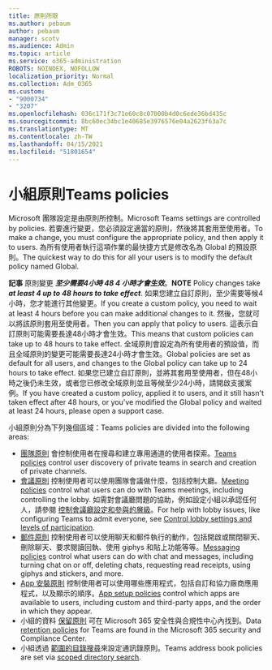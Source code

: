 ```yaml
---
title: 原則所限
ms.author: pebaum
author: pebaum
manager: scotv
ms.audience: Admin
ms.topic: article
ms.service: o365-administration
ROBOTS: NOINDEX, NOFOLLOW
localization_priority: Normal
ms.collection: Adm_O365
ms.custom:
- "9000734"
- "3207"
ms.openlocfilehash: 036c171f3c71e60c8c07000b4d0c6ede36bd435c
ms.sourcegitcommit: 8bc60ec34bc1e40685e3976576e04a2623f63a7c
ms.translationtype: MT
ms.contentlocale: zh-TW
ms.lasthandoff: 04/15/2021
ms.locfileid: "51801654"
---
```

# <a name="teams-policies"></a><span data-ttu-id="e2bee-102">小組原則</span><span class="sxs-lookup"><span data-stu-id="e2bee-102">Teams policies</span></span>

<span data-ttu-id="e2bee-103">Microsoft 團隊設定是由原則所控制。</span><span class="sxs-lookup"><span data-stu-id="e2bee-103">Microsoft Teams settings are controlled by policies.</span></span> <span data-ttu-id="e2bee-104">若要進行變更，您必須設定適當的原則，然後將其套用至使用者。</span><span class="sxs-lookup"><span data-stu-id="e2bee-104">To make a change, you must configure the appropriate policy, and then apply it to users.</span></span> <span data-ttu-id="e2bee-105">為所有使用者執行這項作業的最快捷方式是修改名為 Global 的預設原則。</span><span class="sxs-lookup"><span data-stu-id="e2bee-105">The quickest way to do this for all your users is to modify the default policy named Global.</span></span> 

<span data-ttu-id="e2bee-106">**記事** 原則變更 **_至少需要4小時 48 4 小時才會生效_**。</span><span class="sxs-lookup"><span data-stu-id="e2bee-106">**NOTE** Policy changes take **_at least 4 up to 48 hours to take effect_**.</span></span> <span data-ttu-id="e2bee-107">如果您建立自訂原則，至少需要等候4小時，您才能進行其他變更。</span><span class="sxs-lookup"><span data-stu-id="e2bee-107">If you create a custom policy, you need to wait at least 4 hours before you can make additional changes to it.</span></span> <span data-ttu-id="e2bee-108">然後，您就可以將該原則套用至使用者。</span><span class="sxs-lookup"><span data-stu-id="e2bee-108">Then you can apply that policy to users.</span></span> <span data-ttu-id="e2bee-109">這表示自訂原則可能需要長達48小時才會生效。</span><span class="sxs-lookup"><span data-stu-id="e2bee-109">This means that custom policies can take up to 48 hours to take effect.</span></span> <span data-ttu-id="e2bee-110">全域原則會設定為所有使用者的預設值，而且全域原則的變更可能需要長達24小時才會生效。</span><span class="sxs-lookup"><span data-stu-id="e2bee-110">Global policies are set as default for all users, and changes to the Global policy can take up to 24 hours to take effect.</span></span> <span data-ttu-id="e2bee-111">如果您已建立自訂原則，並將其套用至使用者，但在48小時之後仍未生效，或者您已修改全域原則並且等候至少24小時，請開啟支援案例。</span><span class="sxs-lookup"><span data-stu-id="e2bee-111">If you have created a custom policy, applied it to users, and it still hasn't taken effect after 48 hours, or you've modified the Global policy and waited at least 24 hours, please open a support case.</span></span>

<span data-ttu-id="e2bee-112">小組原則分為下列幾個區域：</span><span class="sxs-lookup"><span data-stu-id="e2bee-112">Teams policies are divided into the following areas:</span></span>

- <span data-ttu-id="e2bee-113">[團隊原則](https://docs.microsoft.com/MicrosoftTeams/teams-policies) 會控制使用者在搜尋和建立專用通道的使用者探索。</span><span class="sxs-lookup"><span data-stu-id="e2bee-113">[Teams policies](https://docs.microsoft.com/MicrosoftTeams/teams-policies) control user discovery of private teams in search and creation of private channels.</span></span>  
- <span data-ttu-id="e2bee-114">[會議原則](https://docs.microsoft.com/microsoftteams/meeting-policies-in-teams) 控制使用者可以使用團隊會議做什麼，包括控制大廳。</span><span class="sxs-lookup"><span data-stu-id="e2bee-114">[Meeting policies](https://docs.microsoft.com/microsoftteams/meeting-policies-in-teams) control what users can do with Teams meetings, including controlling the lobby.</span></span> <span data-ttu-id="e2bee-115">如需對會議廳問題的協助，例如設定小組以承認任何人，請參閱 [控制會議廳設定和參與的層級](https://docs.microsoft.com/alchemyinsights/bypass-lobby)。</span><span class="sxs-lookup"><span data-stu-id="e2bee-115">For help with lobby issues, like configuring Teams to admit everyone, see [Control lobby settings and levels of participation](https://docs.microsoft.com/alchemyinsights/bypass-lobby).</span></span>
- <span data-ttu-id="e2bee-116">[郵件原則](https://docs.microsoft.com/microsoftteams/messaging-policies-in-teams) 控制使用者可以使用聊天和郵件執行的動作，包括開啟或關閉聊天、刪除聊天、要求閱讀回執、使用 giphys 和貼上功能等等。</span><span class="sxs-lookup"><span data-stu-id="e2bee-116">[Messaging policies](https://docs.microsoft.com/microsoftteams/messaging-policies-in-teams) control what users can do with chat and messages, including turning chat on or off, deleting chats, requesting read receipts, using giphys and stickers, and more.</span></span>
- <span data-ttu-id="e2bee-117">[App 安裝原則](https://docs.microsoft.com/MicrosoftTeams/teams-app-setup-policies) 控制使用者可以使用哪些應用程式，包括自訂和協力廠商應用程式，以及顯示的順序。</span><span class="sxs-lookup"><span data-stu-id="e2bee-117">[App setup policies](https://docs.microsoft.com/MicrosoftTeams/teams-app-setup-policies) control which apps are available to users, including custom and third-party apps, and the order in which they appear.</span></span>  
- <span data-ttu-id="e2bee-118">小組的資料 [保留原則](https://docs.microsoft.com/microsoftteams/retention-policies) 可在 Microsoft 365 安全性與合規性中心內找到。</span><span class="sxs-lookup"><span data-stu-id="e2bee-118">Data [retention policies](https://docs.microsoft.com/microsoftteams/retention-policies) for Teams are found in the Microsoft 365 security and Compliance Center.</span></span>
- <span data-ttu-id="e2bee-119">小組透過 [範圍的目錄搜尋](https://docs.microsoft.com/MicrosoftTeams/teams-scoped-directory-search)來設定通訊錄原則。</span><span class="sxs-lookup"><span data-stu-id="e2bee-119">Teams address book policies are set via [scoped directory search](https://docs.microsoft.com/MicrosoftTeams/teams-scoped-directory-search).</span></span>